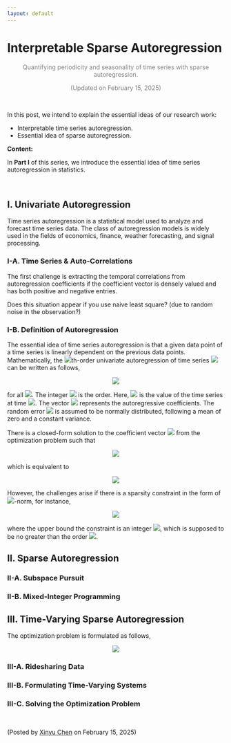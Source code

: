 ```yaml
---
layout: default
---
```


# Interpretable Sparse Autoregression

<p align="center"><span style="color:gray">Quantifying periodicity and seasonality of time series with sparse autoregression.</span></p>

<p align="center"><span style="color:gray">(Updated on February 15, 2025)</span></p>

<br>

In this post, we intend to explain the essential ideas of our research work:

- Interpretable time series autoregression.
- Essential idea of sparse autoregression.

**Content:**

In **Part I** of this series, we introduce the essential idea of time series autoregression in statistics.

<br>

## I. Univariate Autoregression

Time series autoregression is a statistical model used to analyze and forecast time series data. The class of autoregression models is widely used in the fields of economics, finance, weather forecasting, and signal processing.

### I-A. Time Series & Auto-Correlations

The first challenge is extracting the temporal correlations from autoregression coefficients if the coefficient vector is densely valued and has both positive and negative entries.

Does this situation appear if you use naive least square? (due to random noise in the observation?)




### I-B. Definition of Autoregression

The essential idea of time series autoregression is that a given data point of a time series is linearly dependent on the previous data points. Mathematically, the <img style="display: inline;" src="https://latex.codecogs.com/svg.latex?&space;d"/>th-order univariate autoregression of time series <img style="display: inline;" src="https://latex.codecogs.com/svg.latex?&space;\boldsymbol{x}=(x_1,x_2,\cdots,x_{T})^\top\in\mathbb{R}^{T}"/> can be written as follows,

<p align = "center"><img align="middle" src="https://latex.codecogs.com/svg.latex?&space;x_{t}=\sum_{k=1}^{d}w_{k}x_{t-k}+\epsilon_{t}"/></p>

for all <img style="display: inline;" src="https://latex.codecogs.com/svg.latex?&space;t\in\{d+1,d+2,\ldots,T\}"/>. The integer <img style="display: inline;" src="https://latex.codecogs.com/svg.latex?&space;d\in\mathbb{Z}^{+}"/> is the order. Here, <img style="display: inline;" src="https://latex.codecogs.com/svg.latex?&space;x_{t}\in\mathbb{R}"/> is the value of the time series at time <img style="display: inline;" src="https://latex.codecogs.com/svg.latex?&space;t"/>. The vector <img style="display: inline;" src="https://latex.codecogs.com/svg.latex?&space;\boldsymbol{w}=(w_1,w_2,\cdots,w_{d})^\top\in\mathbb{R}^{d}"/> represents the autoregressive coefficients. The random error <img style="display: inline;" src="https://latex.codecogs.com/svg.latex?&space;\epsilon_t\in\mathbb{R},\,\forall t"/> is assumed to be normally distributed, following a mean of zero and a constant variance.


There is a closed-form solution to the coefficient vector <img style="display: inline;" src="https://latex.codecogs.com/svg.latex?&space;\boldsymbol{w}=(w_1,w_2,\cdots,w_{d})^\top\in\mathbb{R}^{d}"/> from the optimization problem such that

<p align = "center"><img align="middle" src="https://latex.codecogs.com/svg.latex?&space;\boldsymbol{w}:=\arg\,\min_{\boldsymbol{w}}\,\sum_{t=d+1}^{T}\Bigl(x_{t}-\sum_{k=1}^{d}w_{k}x_{t-k}\Bigr)^2"/></p>


which is equivalent to

<p align = "center"><img align="middle" src="https://latex.codecogs.com/svg.latex?&space;\boldsymbol{w}:=\arg\,\min_{\boldsymbol{w}}\,\|\tilde{\boldsymbol{x}}-\boldsymbol{A}\boldsymbol{w}\|_2^2=\boldsymbol{A}^{\dagger}\tilde{\boldsymbol{x}}"/></p>

However, the challenges arise if there is a sparsity constraint in the form of <img style="display: inline;" src="https://latex.codecogs.com/svg.latex?&space;\ell_0"/>-norm, for instance,

<p align = "center"><img align="middle" src="https://latex.codecogs.com/svg.latex?&space;\begin{aligned}\min_{\boldsymbol{w}}\,&\|\tilde{\boldsymbol{x}}-\boldsymbol{A}\boldsymbol{w}\|_2^2 \\ \text{s.t.}\,&\|\boldsymbol{w}\|_0\leq\tau \end{aligned}"/></p>

where the upper bound the constraint is an integer <img style="display: inline;" src="https://latex.codecogs.com/svg.latex?&space;\tau\in\mathbb{Z}^{+}"/>, which is supposed to be no greater than the order <img style="display: inline;" src="https://latex.codecogs.com/svg.latex?&space;d"/>.


## II. Sparse Autoregression

### II-A. Subspace Pursuit

### II-B. Mixed-Integer Programming

## III. Time-Varying Sparse Autoregression

The optimization problem is formulated as follows,

<p align = "center"><img align="middle" src="https://latex.codecogs.com/svg.latex?&space;\begin{aligned}\min_{\boldsymbol{w}_1,\boldsymbol{w}_{2},\ldots,\boldsymbol{w}_{\delta},\boldsymbol{\beta}}\,&\sum_{\gamma=1}^{\delta}\|\tilde{\boldsymbol{x}}_{\gamma}-\boldsymbol{A}_{\gamma}\boldsymbol{w}_{\gamma}\|_2^2 \\ \text{s.t.}\,&\begin{cases} \boldsymbol{\beta}\in\{0,1\}^{d} \\ -\alpha\cdot\boldsymbol{\beta}\leq \boldsymbol{w}_{\gamma}\leq\alpha\cdot\boldsymbol{\beta},\,\forall \gamma\in\{1,2,\ldots,\delta\} \\ \displaystyle \sum_{k=1}^{d}\beta_{k}=\|\boldsymbol{\beta}\|_1\leq\tau \end{cases} \end{aligned}"/></p>


### III-A. Ridesharing Data

### III-B. Formulating Time-Varying Systems

### III-C. Solving the Optimization Problem




<br>

<p align="left">(Posted by <a href="https://xinychen.github.io/">Xinyu Chen</a> on February 15, 2025)</p>
